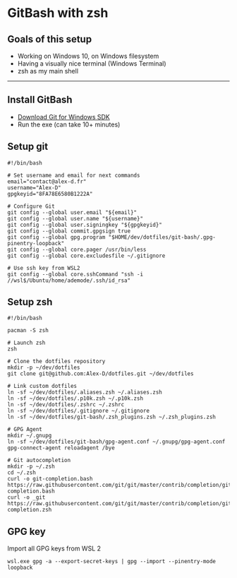 GitBash with zsh
================

Goals of this setup
-------------------

- Working on Windows 10, on Windows filesystem
- Having a visually nice terminal (Windows Terminal)
- zsh as my main shell


----------------------


Install GitBash
---------------

- [Download Git for Windows SDK](https://github.com/git-for-windows/build-extra/releases/latest)
- Run the exe (can take 10+ minutes)


Setup git
---------

```shell script
#!/bin/bash

# Set username and email for next commands
email="contact@alex-d.fr"
username="Alex-D"
gpgkeyid="8FA78E6580B1222A"

# Configure Git
git config --global user.email "${email}"
git config --global user.name "${username}"
git config --global user.signingkey "${gpgkeyid}"
git config --global commit.gpgsign true
git config --global gpg.program "$HOME/dev/dotfiles/git-bash/.gpg-pinentry-loopback"
git config --global core.pager /usr/bin/less
git config --global core.excludesfile ~/.gitignore

# Use ssh key from WSL2
git config --global core.sshCommand "ssh -i //wsl$/Ubuntu/home/ademode/.ssh/id_rsa"
```


Setup zsh
---------

```shell script
#!/bin/bash

pacman -S zsh

# Launch zsh
zsh

# Clone the dotfiles repository
mkdir -p ~/dev/dotfiles
git clone git@github.com:Alex-D/dotfiles.git ~/dev/dotfiles

# Link custom dotfiles
ln -sf ~/dev/dotfiles/.aliases.zsh ~/.aliases.zsh
ln -sf ~/dev/dotfiles/.p10k.zsh ~/.p10k.zsh
ln -sf ~/dev/dotfiles/.zshrc ~/.zshrc
ln -sf ~/dev/dotfiles/.gitignore ~/.gitignore
ln -sf ~/dev/dotfiles/git-bash/.zsh_plugins.zsh ~/.zsh_plugins.zsh

# GPG Agent
mkdir ~/.gnupg
ln -sf ~/dev/dotfiles/git-bash/gpg-agent.conf ~/.gnupg/gpg-agent.conf
gpg-connect-agent reloadagent /bye

# Git autocompletion
mkdir -p ~/.zsh
cd ~/.zsh
curl -o git-completion.bash https://raw.githubusercontent.com/git/git/master/contrib/completion/git-completion.bash
curl -o _git https://raw.githubusercontent.com/git/git/master/contrib/completion/git-completion.zsh
```


GPG key
-------

Import all GPG keys from WSL 2

```shell script
wsl.exe gpg -a --export-secret-keys | gpg --import --pinentry-mode loopback
```
